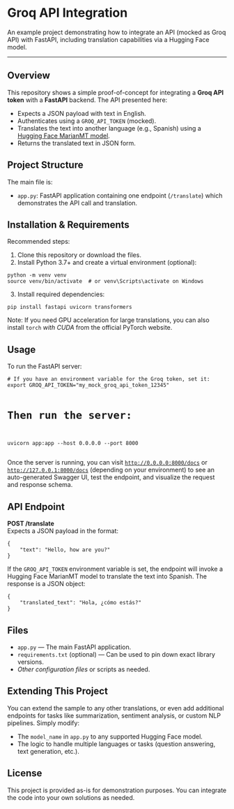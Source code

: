 <!DOCTYPE html>
<html>

<body>

<h1>Groq API Integration</h1>
<p class="subtitle">An example project demonstrating how to integrate an API (mocked as Groq API) with FastAPI, including translation capabilities via a Hugging Face model.</p>

<hr />

<div class="section">
    <h2>Overview</h2>
    <p>
        This repository shows a simple proof-of-concept for integrating a <strong>Groq API token</strong> with a <strong>FastAPI</strong> backend. 
        The API presented here:
    </p>
    <ul>
        <li>Expects a JSON payload with text in English.</li>
        <li>Authenticates using a <code>GROQ_API_TOKEN</code> (mocked). </li>
        <li>Translates the text into another language (e.g., Spanish) using a <a href="https://huggingface.co/Helsinki-NLP/">Hugging Face MarianMT model</a>.</li>
        <li>Returns the translated text in JSON form.</li>
    </ul>
</div>

<div class="section">
    <h2>Project Structure</h2>
    <p>The main file is:</p>
    <ul>
        <li><code>app.py</code>: FastAPI application containing one endpoint (<code>/translate</code>) which demonstrates the API call and translation.</li>
    </ul>
</div>

<div class="section">
    <h2>Installation & Requirements</h2>
    <p>Recommended steps:</p>
    <ol>
        <li>Clone this repository or download the files.</li>
        <li>Install Python 3.7+ and create a virtual environment (optional):</li>
    </ol>
    <pre><code>python -m venv venv
source venv/bin/activate  # or venv\Scripts\activate on Windows
</code></pre>
    <ol start="3">
        <li>Install required dependencies:</li>
    </ol>
    <pre><code>pip install fastapi uvicorn transformers
</code></pre>
    <p>Note: If you need GPU acceleration for large translations, you can also install 
    <code>torch</code> <em>with CUDA</em> from the official PyTorch website.</p>
</div>

<div class="section">
    <h2>Usage</h2>
    <p>To run the FastAPI server:</p>
    <pre><code># If you have an environment variable for the Groq token, set it:
export GROQ_API_TOKEN="my_mock_groq_api_token_12345"

# Then run the server:
uvicorn app:app --host 0.0.0.0 --port 8000
</code></pre>
    <p>Once the server is running, you can visit <code>http://0.0.0.0:8000/docs</code> or 
    <code>http://127.0.0.1:8000/docs</code> (depending on your environment) to see an 
    auto-generated Swagger UI, test the endpoint, and visualize the request and response schema.</p>
</div>

<div class="section">
    <h2>API Endpoint</h2>
    <p>
        <strong>POST /translate</strong><br>
        Expects a JSON payload in the format:
    </p>
    <pre><code>{
    "text": "Hello, how are you?"
}
</code></pre>
    <p>
        If the <code>GROQ_API_TOKEN</code> environment variable is set, the endpoint will 
        invoke a Hugging Face MarianMT model to translate the text into Spanish. 
        The response is a JSON object:
    </p>
    <pre><code>{
    "translated_text": "Hola, ¿cómo estás?"
}
</code></pre>
</div>

<div class="section">
    <h2>Files</h2>
    <ul>
        <li><code>app.py</code> — The main FastAPI application.</li>
        <li><code>requirements.txt</code> (optional) — Can be used to pin down exact library versions.</li>
        <li><em>Other configuration files</em> or scripts as needed.</li>
    </ul>
</div>

<div class="section">
    <h2>Extending This Project</h2>
    <p>You can extend the sample to any other translations, or even add additional endpoints for tasks like summarization, sentiment analysis, or custom NLP pipelines. Simply modify:</p>
    <ul>
        <li>The <code>model_name</code> in <code>app.py</code> to any supported Hugging Face model.</li>
        <li>The logic to handle multiple languages or tasks (question answering, text generation, etc.).</li>
    </ul>
</div>

<div class="section">
    <h2>License</h2>
    <p>
        This project is provided as-is for demonstration purposes. You can integrate the code into your own 
        solutions as needed.
    </p>
</div>


</body>
</html>
